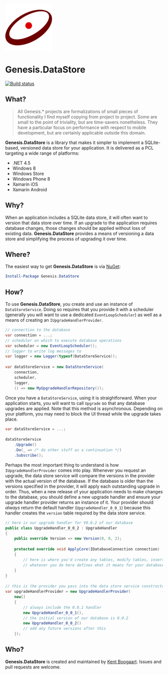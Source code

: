 ![Logo](Art/Logo150x150.png "Logo")

# Genesis.DataStore

[![Build status](https://ci.appveyor.com/api/projects/status/0chenkm5csk5hg58?svg=true)](https://ci.appveyor.com/project/kentcb/genesis-datastore)

## What?

> All Genesis.* projects are formalizations of small pieces of functionality I find myself copying from project to project. Some are small to the point of triviality, but are time-savers nonetheless. They have a particular focus on performance with respect to mobile development, but are certainly applicable outside this domain.
 
**Genesis.DataStore** is a library that makes it simpler to implement a SQLite-based, versioned data store for your application. It is delivered as a PCL targeting a wide range of platforms:

* .NET 4.5
* Windows 8
* Windows Store
* Windows Phone 8
* Xamarin iOS
* Xamarin Android

## Why?

When an application includes a SQLite data store, it will often want to version that data store over time. If an upgrade to the application requires database changes, those changes should be applied without loss of existing data. **Genesis.DataStore** provides a means of versioning a data store and simplifying the process of upgrading it over time.

## Where?

The easiest way to get **Genesis.DataStore** is via [NuGet](http://www.nuget.org/packages/Genesis.DataStore/):

```PowerShell
Install-Package Genesis.DataStore
```

## How?

To use **Genesis.DataStore**, you create and use an instance of `DataStoreService`. Doing so requires that you provide it with a scheduler (generally you will want to use a dedicated `EventLoopScheduler`) as well as a means of creating an `IUpgradeHandlerProvider`.

```C#
// connection to the database
var connection = ...;
// scheduler on which to execute database operations
var scheduler = new EventLoopScheduler();
// logger to write log messages to
var logger = new Logger(typeof(DataStoreService));

var dataStoreService = new DataStoreService(
    connection,
    scheduler,
    logger,
    () => new MyUpgradeHandlerRepository());
```

Once you have a `DataStoreService`, using it is straightforward. When your application starts, you will want to call `Upgrade` so that any database upgrades are applied. Note that this method is asynchronous. Depending on your platform, you may need to block the UI thread while the upgrade takes place.

```C#
var dataStoreService = ...;

dataStoreService
    .Upgrade()
    .Do(_ => /* do other stuff as a continuation */)
    .Subscribe();
```

Perhaps the most important thing to understand is how `IUpgradeHandlerProvider` comes into play. Whenever you request an upgrade, the data store service will compare the versions in the provider with the actual version of the database. If the database is older than the versions specified in the provider, it will apply each outstanding upgrade in order. Thus, when a new release of your application needs to make changes to the database, you should define a new upgrade handler and ensure your upgrade handler provider returns an instance of it. Your provider should _always_ return the default handler (`UpgradeHandler_0_0_1`) because this handler creates the `version` table required by the data store service.

```C#
// here is our upgrade handler for V0.0.2 of our database
public class UpgradeHandler_0_0_2 : UpgradeHandler
{
    public override Version => new Version(0, 0, 2);

    protected override void ApplyCore(IDatabaseConnection connection)
    {
        // here is where you'd create any tables, modify tables, insert data etcetera
        // whatever you do here defines what it means for your database to be at version 0.0.2
    }
}

// this is the provider you pass into the data store service constructor
var upgradeHandlerProvider = new UpgradeHandlerProvider(
    new[]
    {
        // always include the 0.0.1 handler
        new UpgradeHandler_0_0_1(),
        // the initial version of our database is 0.0.2
        new UpgradeHandler_0_0_2()
        // add any future versions after this
    });

```

## Who?

**Genesis.DataStore** is created and maintained by [Kent Boogaart](http://kent-boogaart.com). Issues and pull requests are welcome.